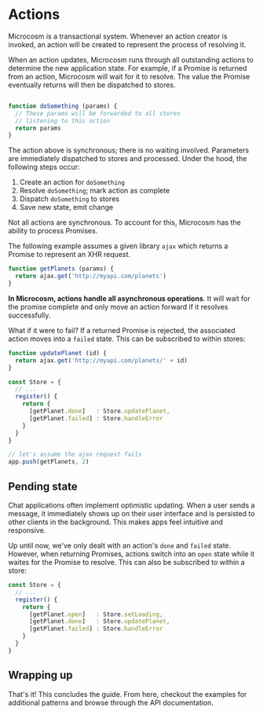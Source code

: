 # Actions

Microcosm is a transactional system. Whenever an action creator is
invoked, an action will be created to represent the process of
resolving it.

When an action updates, Microcosm runs through all outstanding
actions to determine the new application state. For example, if a
Promise is returned from an action, Microcosm will wait for it to
resolve. The value the Promise eventually returns will then be
dispatched to stores.

```javascript

function doSomething (params) {
  // These params will be forwarded to all stores
  // listening to this action
  return params
}
```

The action above is synchronous; there is no waiting
involved. Parameters are immediately dispatched to stores and
processed. Under the hood, the following steps occur:

1. Create an action for `doSomething`
2. Resolve `doSomething`; mark action as complete
3. Dispatch `doSomething` to stores
4. Save new state, emit change

Not all actions are synchronous. To account for this, Microcosm has
the ability to process Promises.

The following example assumes a given library `ajax` which returns a
Promise to represent an XHR request.

```javascript
function getPlanets (params) {
  return ajax.get('http://myapi.com/planets')
}
```

**In Microcosm, actions handle all asynchronous operations**. It will
wait for the promise complete and only move an action forward if
it resolves successfully.

What if it were to fail? If a returned Promise is rejected, the
associated action moves into a `failed` state. This can be subscribed
to within stores:

```javascript
function updatePlanet (id) {
  return ajax.get('http://myapi.com/planets/' + id)
}

const Store = {
  // ...
  register() {
    return {
      [getPlanet.done]   : Store.updatePlanet,
      [getPlanet.failed] : Store.handleError
    }
  }
}

// let's assume the ajax request fails
app.push(getPlanets, 2)
```

## Pending state

Chat applications often implement optimistic updating. When a user
sends a message, it immediately shows up on their user interface and
is persisted to other clients in the background. This makes apps feel
intuitive and responsive.

Up until now, we've only dealt with an action's `done` and `failed`
state. However, when returning Promises, actions switch into an `open`
state while it waites for the Promise to resolve. This can also be
subscribed to within a store:

```javascript
const Store = {
  // ...
  register() {
    return {
      [getPlanet.open]   : Store.setLoading,
      [getPlanet.done]   : Store.updatePlanet,
      [getPlanet.failed] : Store.handleError
    }
  }
}
```

## Wrapping up

That's it! This concludes the guide. From here, checkout the examples
for additional patterns and browse through the API documentation.
